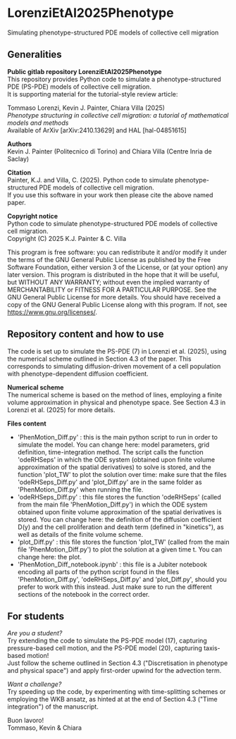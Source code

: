 # LorenziEtAl2025Phenotype
Simulating phenotype-structured PDE models of collective cell migration

## Generalities

**Public gitlab repository LorenziEtAl2025Phenotype** <br />
This repository provides Python code to simulate a phenotype-structured PDE (PS-PDE) models of collective cell migration. <br />
It is supporting material for the tutorial-style review article: <br />

Tommaso Lorenzi, Kevin J. Painter, Chiara Villa (2025) <br />
<i>Phenotype structuring in collective cell migration:
a tutorial of mathematical models and methods</i> <br />
Available of ArXiv [arXiv:2410.13629] and HAL [hal-04851615] <br />

**Authors** <br />
Kevin J. Painter (Politecnico di Torino) and Chiara Villa (Centre Inria de Saclay)

**Citation** <br />
Painter, K.J. and Villa, C. (2025). Python code to simulate phenotype-structured PDE models of collective cell migration. <br />
If you use this software in your work then please cite the above named paper.

**Copyright notice** <br />
Python code to simulate phenotype-structured PDE models of collective cell migration. <br />
Copyright (C) 2025 K.J. Painter & C. Villa

This program is free software: you can redistribute it and/or modify
it under the terms of the GNU General Public License as published by
the Free Software Foundation, either version 3 of the License, or
(at your option) any later version.
This program is distributed in the hope that it will be useful,
but WITHOUT ANY WARRANTY; without even the implied warranty of
MERCHANTABILITY or FITNESS FOR A PARTICULAR PURPOSE.  See the
GNU General Public License for more details.
You should have received a copy of the GNU General Public License
along with this program.  If not, see https://www.gnu.org/licenses/.

## Repository content and how to use

The code is set up to simulate the PS-PDE (7) in Lorenzi et al. (2025), using the numerical scheme outlined in Section 4.3 of the paper.
This corresponds to simulating diffusion-driven movement of a cell population with phenotype-dependent diffusion coefficient. <br />

**Numerical scheme** <br />
The numerical scheme is based on the method of lines, employing a finite volume approximation in physical and phenotype space. See Section 4.3 in Lorenzi et al. (2025) for more details. <br />

**Files content** <br />
- 'PhenMotion_Diff.py' : this is the main python script to run in order to simulate the model. You can change here: model parameters, grid definition, time-integration method. The script calls the function 'odeRHSeps' in which the ODE system (obtained upon finite volume approximation of the spatial derivatives) to solve is stored, and the function 'plot_TW' to plot the solution over time: make sure that the files 'odeRHSeps_Diff.py' and 'plot_Diff.py' are in the same folder as 'PhenMotion_Diff.py' when running the file. <br />
- 'odeRHSeps_Diff.py' : this file stores the function 'odeRHSeps' (called from the main file 'PhenMotion_Diff.py') in which the ODE system obtained upon finite volume approximation of the spatial derivatives is stored. You can change here: the definition of the diffusion coefficient D(y) and the cell proliferation and death term (defined in "kinetics"), as well as details of the finite volume scheme. <br />
- 'plot_Diff.py' : this file stores the function 'plot_TW' (called from the main file 'PhenMotion_Diff.py') to plot the solution at a given time t. You can change here: the plot.<br />
- 'PhenMotion_Diff_notebook.ipynb' : this file is a Jubiter notebook encoding all parts of the python script found in the files 'PhenMotion_Diff.py', 'odeRHSeps_Diff.py' and 'plot_Diff.py', should you prefer to work with this instead. Just make sure to run the different sections of the notebook in the correct order.

## For students

<i>Are you a student?</i><br />
Try extending the code to simulate the PS-PDE model (17), capturing pressure-based cell motion, and the PS-PDE model (20), capturing taxis-based motion!<br />
Just follow the scheme outlined in Section 4.3 ("Discretisation in phenotype and physical space") and apply first-order upwind for the advection term.<br />

<i>Want a challenge?</i><br />
Try speeding up the code, by experimenting with time-splitting schemes or employing the WKB ansatz, as hinted at at the end of Section 4.3 ("Time integration") of the manuscript.<br />

Buon lavoro!<br />
Tommaso, Kevin & Chiara







